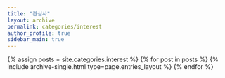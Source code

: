 ```yaml
---
title: "관심사"
layout: archive
permalink: categories/interest
author_profile: true
sidebar_main: true
---
```



{% assign posts = site.categories.interest %}
{% for post in posts %} {% include archive-single.html type=page.entries_layout %} {% endfor %}